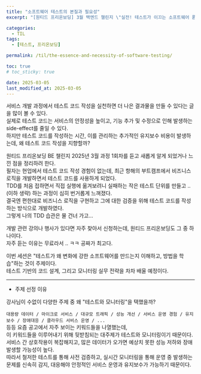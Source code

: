 ```yaml
---
title: "소프트웨어 테스트의 본질과 필요성"
excerpt: "[원티드 프리온보딩] 3월 백엔드 챌린지 \"실전! 테스트가 이끄는 소프트웨어 품질 관리\" 1회차를 듣고 생각을 정리한 글입니다."

categories:
  - TIL
tags:
  - [테스트, 프리온보딩]

permalink: /til/the-essence-and-necessity-of-software-testing/

toc: true
# toc_sticky: true

date: 2025-03-05
last_modified_at: 2025-03-05
---
```


서비스 개발 과정에서 테스트 코드 작성을 실천하면 더 나은 결과물을 만들 수 있다는 글을 많이 볼 수 있다.   
실제로 테스트 코드는 서비스의 안정성을 높이고, 기능 추가 및 수정으로 인해 발생하는 side-effect를 줄일 수 있다.   
하지만 테스트 코드를 작성하는 시간, 이를 관리하는 추가적인 유지보수 비용이 발생하는데, 왜 테스트 코드 작성을 지향할까?   
   
원티드 프리온보딩 BE 챌린지 2025년 3월 과정 1회차를 듣고 새롭게 알게 되었거나 느낀 점을 정리하려 한다.   
필자는 현업에서 테스트 코드 작성 경험이 없는데, 최근 항해의 부트캠프에서 비즈니스 로직을 개발하면서 테스트 코드를 사용하게 되었다.   
TDD를 처음 접하면서 직접 실행에 옮겨보려니 실패하는 작은 테스트 단위를 만들고 .. (이하 생략) 하는 과정이 심히 번거롭게 느껴졌다.   
결국엔 편한대로 비즈니스 로직을 구현하고 그에 대한 검증을 위해 테스트 코드를 작성하는 방식으로 개발하였다.   
그렇게 나의 TDD 습관은 물 건너 가고...   

개발 관련 강의나 행사가 있다면 자주 찾아서 신청하는데, 원티드 프리온보딩도 그 중 하나이다.   
자주 듣는 이유는 무료라서 .. ㅋㅋ 공짜가 최고다.   
   
이번 세션은 "테스트가 왜 변화에 강한 소프트웨어를 만드는지 이해하고, 방법을 학습"하는 것이 주제이다.   
테스트 기반의 코드 설계, 그리고 모니터링 실무 전략을 차차 배울 예정이다.   

<hr>

- 주제 선정 이유

강사님이 수없이 다양한 주제 중 왜 "테스트와 모니터링"을 택했을까?
   
`대용량 데이터 / 마이크로 서비스 / 대규모 트래픽 / 성능 개선 / 서비스 운영 경험 / 유지보수 / 장애대응 / 클라우드 서비스 운영 / ...`   
등등 요즘 공고에서 자주 보이는 키워드들을 나열했는데,   
이 키워드들을 이루어내기 위해 뒷받침되는 대주제가 테스트와 모니터링이기 때문이다.   
서비스 간 상호작용이 복잡해지고, 많은 데이터가 오가면 예상치 못한 성능 저하와 장애 발생할 가능성이 높다.   
따라서 철저한 테스트를 통해 사전 검증하고, 실시간 모니터링을 통해 운영 중 발생하는 문제를 신속히 감지, 대응해야 안정적인 서비스 운영과 유지보수가 가능하기 때문이다.   

